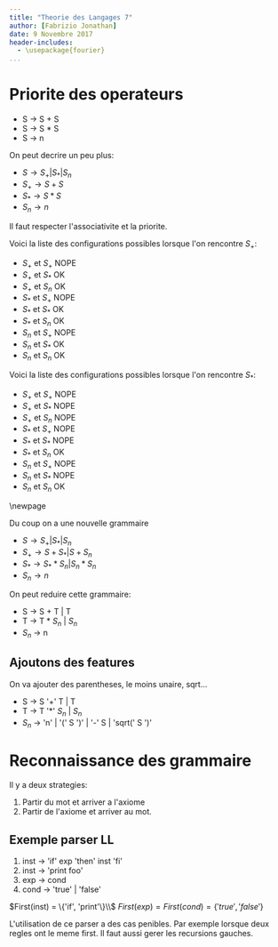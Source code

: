 ```yaml
---
title: "Theorie des Langages 7"
author: [Fabrizio Jonathan]
date: 9 Novembre 2017
header-includes:
  - \usepackage{fourier}
...
```


# Priorite des operateurs

* S $\rightarrow$ S + S
* S $\rightarrow$ S * S
* S $\rightarrow$ n

On peut decrire un peu plus:

* $S \rightarrow S_+ | S_* | S_n$
* $S_+ \rightarrow S + S$
* $S_* \rightarrow S * S$
* $S_n \rightarrow n$

Il faut respecter l'associativite et la priorite.

Voici la liste des configurations possibles lorsque l'on rencontre $S_+$:

* $S_+$ et $S_+$ NOPE
* $S_+$ et $S_*$ OK
* $S_+$ et $S_n$ OK
* $S_*$ et $S_+$ NOPE
* $S_*$ et $S_*$ OK
* $S_*$ et $S_n$ OK
* $S_n$ et $S_+$ NOPE
* $S_n$ et $S_*$ OK
* $S_n$ et $S_n$ OK

Voici la liste des configurations possibles lorsque l'on rencontre $S_*$:

* $S_+$ et $S_+$ NOPE
* $S_+$ et $S_*$ NOPE
* $S_+$ et $S_n$ NOPE
* $S_*$ et $S_+$ NOPE
* $S_*$ et $S_*$ NOPE
* $S_*$ et $S_n$ OK
* $S_n$ et $S_+$ NOPE
* $S_n$ et $S_*$ NOPE
* $S_n$ et $S_n$ OK

\newpage

Du coup on a une nouvelle grammaire

* $S \rightarrow S_+ | S_* | S_n$
* $S_+ \rightarrow S + S_* | S + S_n$
* $S_* \rightarrow S_* * S_n | S_n * S_n$
* $S_n \rightarrow n$

On peut reduire cette grammaire:

* S $\rightarrow$ S + T | T
* T $\rightarrow$ T * $S_n$ | $S_n$
* $S_n$ $\rightarrow$ n

## Ajoutons des features

On va ajouter des parentheses, le moins unaire, sqrt...

* S $\rightarrow$ S '+' T | T
* T $\rightarrow$ T '*' $S_n$ | $S_n$
* $S_n$ $\rightarrow$ 'n' | '(' S ')' | '-' S | 'sqrt(' S ')'

# Reconnaissance des grammaire

Il y a deux strategies:

1. Partir du mot et arriver a l'axiome
1. Partir de l'axiome et arriver au mot.

## Exemple parser LL

1. inst $\rightarrow$ 'if' exp 'then' inst 'fi'
1. inst $\rightarrow$ 'print foo'
1. exp $\rightarrow$ cond
1. cond $\rightarrow$ 'true' | 'false'

$First(inst) = \{'if', 'print'\}\\$
$First(exp) = First(cond) = \{'true', 'false'\}$

L'utilisation de ce parser a des cas penibles. Par exemple lorsque deux regles
ont le meme first. Il faut aussi gerer les recursions gauches.
